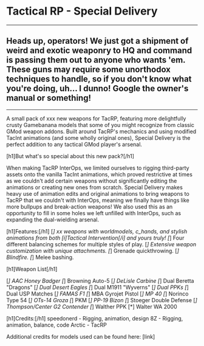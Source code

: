 # Tactical RP - Special Delivery

-------------------------------------------------

## Heads up, operators!  We just got a shipment of weird and exotic weaponry to HQ and command is passing them out to anyone who wants 'em.  These guns may require some unorthodox techniques to handle, so if you don't know what you're doing, uh...  I dunno!  Google the owner's manual or something!

-------------------------------------------------

A small pack of xxx new weapons for TacRP, featuring more delightfully crusty Gamebanana models that some of you might recognize from classic GMod weapon addons.  Built around TacRP's mechanics and using modified TacInt animations (and some wholly original ones), Special Delivery is the perfect addition to any tactical GMod player's arsenal.

[h1]But what's so special about this new pack?[/h1]

When making TacRP InterOps, we limited ourselves to rigging third-party assets onto the vanilla TacInt animations, which proved restrictive at times as we couldn't add certain weapons without significantly editing the animations or creating new ones from scratch.  Special Delivery makes heavy use of animation edits and original animations to bring weapons to TacRP that we couldn't with InterOps, meaning we finally have things like more bullpups and break-action weapons!  We also used this as an opportunity to fill in some holes we left unfilled with InterOps, such as expanding the dual-wielding arsenal.

[h1]Features:[/h1]
[*] xx weapons with worldmodels, c_hands, and stylish animations from both [i]Tactical Intervention[/i] and yours truly!
[*] Four different balancing schemes for multiple styles of play.
[*] Extensive weapon customization with unique attachments.
[*] Grenade quickthrowing.
[*] Blindfire.
[*] Melee bashing.

[h1]Weapon List[/h1]

[*] AAC Honey Badger
[*] Browning Auto-5
[*] DeLisle Carbine
[*] Dual Beretta "Dragons"
[*] Dual Desert Eagles
[*] Dual M1911 "Wyverns"
[*] Dual PPKs
[*] Dual USP Matches
[*] FAMAS F1
[*] MBA Gyrojet Pistol
[*] MP 40
[*] Norinco Type 54
[*] OTs-14 Groza
[*] PKM
[*] PP-19 Bizon
[*] Stoeger Double Defense
[*] Thompson/Center G2 Contender
[*] Walther PPK
[*] Walter WA 2000

[h1]Credits:[/h1]
speedonerd - Rigging, animation, design
8Z - Rigging, animation, balance, code
Arctic - TacRP

Additional credits for models used can be found here: [link]